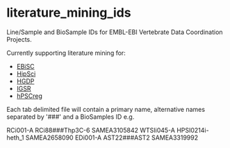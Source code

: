 # literature_mining_ids
Line/Sample and BioSample IDs for EMBL-EBI Vertebrate Data Coordination Projects.

Currently supporting literature mining for:
* [EBiSC](https://ebisc.org/)
* [HipSci](http://www.hipsci.org/)
* [HGDP](http://www.hagsc.org/hgdp/)
* [IGSR](http://www.internationalgenome.org/)
* [hPSCreg](https://hpscreg.eu/)

Each tab delimited file will contain a primary name, alternative names
separated by '###' and a BioSamples ID e.g.

RCi001-A	RCi88###Thp3C-6	SAMEA3105842
WTSIi045-A	HPSI0214i-heth_1	SAMEA2658090
EDi001-A	AST22###AST2	SAMEA3319992
